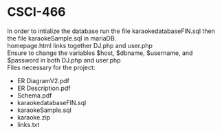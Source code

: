 # CSCI-466
In order to intialize the database run the file karaokedatabaseFIN.sql then the file karaokeSample.sql in mariaDB. <br>
homepage.html links together DJ.php and user.php <br>
Ensure to change the variables $host, $dbname, $username, and $password in both DJ.php and user.php <br>
Files necessary for the project:
<ul>
<li>
  ER DiagramV2.pdf
</li>
  <li>
    ER Description.pdf
  </li>
  <li>
    Schema.pdf
  </li>
  <li>
    karaokedatabaseFIN.sql
  </li>
  <li>
    karaokeSample.sql
  </li>
  <li>
    karaoke.zip
  </li>
  <li>
    links.txt
  </li>
</ul>

